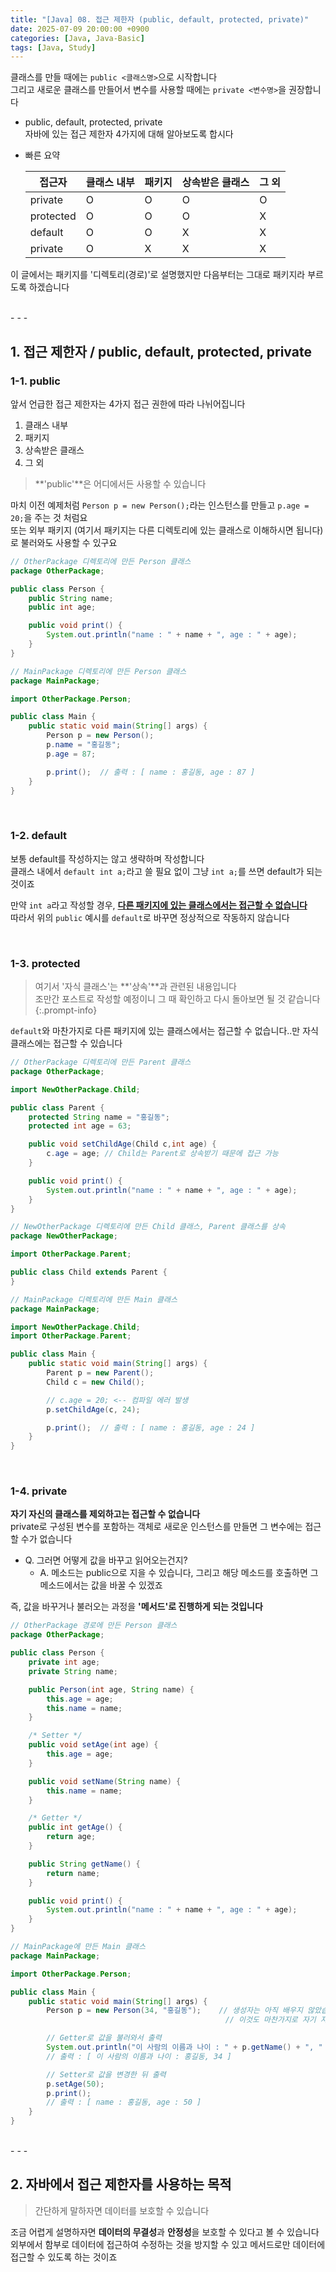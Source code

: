 ```yaml
---
title: "[Java] 08. 접근 제한자 (public, default, protected, private)"
date: 2025-07-09 20:00:00 +0900
categories: [Java, Java-Basic]
tags: [Java, Study]
---
```


클래스를 만들 때에는 `public <클래스명>`으로 시작합니다   
그리고 새로운 클래스를 만들어서 변수를 사용할 때에는 `private <변수명>`을 권장합니다   

- public, default, protected, private   
자바에 있는 접근 제한자 4가지에 대해 알아보도록 합시다   
   
- 빠른 요약   
    
    | 접근자    | 클래스 내부 | 패키지 | 상속받은 클래스 | 그 외 |
    | --------- | ----------- | ------ | --------------- | ----- |
    | private   | O           | O      | O               | O     |
    | protected | O           | O      | O               | X     |
    | default   | O           | O      | X               | X     |
    | private   | O           | X      | X               | X     |
   
이 글에서는 패키지를 '디렉토리(경로)'로 설명했지만 다음부터는 그대로 패키지라 부르도록 하겠습니다   
   
<br>
- - -

## 1. 접근 제한자 / public, default, protected, private

### 1-1. public   
앞서 언급한 접근 제한자는 4가지 접근 권한에 따라 나뉘어집니다   
   
1. 클래스 내부   
2. 패키지   
3. 상속받은 클래스   
4. 그 외   

> **'public'**은 어디에서든 사용할 수 있습니다   

마치 이전 예제처럼 `Person p = new Person();`라는 인스턴스를 만들고 `p.age = 20;`을 주는 것 처럼요   
또는 외부 패키지 (여기서 패키지는 다른 디렉토리에 있는 클래스로 이해하시면 됩니다)로 불러와도 사용할 수 있구요   
   
```java
// OtherPackage 디렉토리에 만든 Person 클래스
package OtherPackage;

public class Person {
    public String name;
    public int age;

    public void print() {
        System.out.println("name : " + name + ", age : " + age);
    }
}

// MainPackage 디렉토리에 만든 Person 클래스
package MainPackage;

import OtherPackage.Person;

public class Main {
    public static void main(String[] args) {
        Person p = new Person();
        p.name = "홍길동";
        p.age = 87;

        p.print();  // 출력 : [ name : 홍길동, age : 87 ]
    }
}
```

<br>

### 1-2. default
보통 default를 작성하지는 않고 생략하며 작성합니다   
클래스 내에서 `default int a;`라고 쓸 필요 없이 그냥 `int a;`를 쓰면 default가 되는 것이죠   
   
만약 `int a`라고 작성할 경우, **<u>다른 패키지에 있는 클래스에서는 접근할 수 없습니다</u>**   
따라서 위의 `public` 예시를 `default`로 바꾸면 정상적으로 작동하지 않습니다   

<br>

### 1-3. protected

> 여기서 '자식 클래스'는 **'상속'**과 관련된 내용입니다   
> 조만간 포스트로 작성할 예정이니 그 때 확인하고 다시 돌아보면 될 것 같습니다   
{:.prompt-info}
   
`default`와 마찬가지로 다른 패키지에 있는 클래스에서는 접근할 수 없습니다..만 자식 클래스에는 접근할 수 있습니다   
   
```java
// OtherPackage 디렉토리에 만든 Parent 클래스
package OtherPackage;

import NewOtherPackage.Child;

public class Parent {
    protected String name = "홍길동";
    protected int age = 63;

    public void setChildAge(Child c,int age) {
        c.age = age; // Child는 Parent로 상속받기 때문에 접근 가능
    }

    public void print() {
        System.out.println("name : " + name + ", age : " + age);
    }
}

// NewOtherPackage 디렉토리에 만든 Child 클래스, Parent 클래스를 상속
package NewOtherPackage;

import OtherPackage.Parent;

public class Child extends Parent {
}

// MainPackage 디렉토리에 만든 Main 클래스
package MainPackage;

import NewOtherPackage.Child;
import OtherPackage.Parent;

public class Main {
    public static void main(String[] args) {
        Parent p = new Parent();
        Child c = new Child();

        // c.age = 20; <-- 컴파일 에러 발생
        p.setChildAge(c, 24);

        p.print();  // 출력 : [ name : 홍길동, age : 24 ]
    }
}
```

<br>

### 1-4. private

**자기 자신의 클래스를 제외하고는 접근할 수 없습니다**   
private로 구성된 변수를 포함하는 객체로 새로운 인스턴스를 만들면 그 변수에는 접근할 수가 없습니다   
   
- Q. 그러면 어떻게 값을 바꾸고 읽어오는건지?   
    - A. 메소드는 public으로 지을 수 있습니다, 그리고 해당 메소드를 호출하면 그 메소드에서는 값을 바꿀 수 있겠죠   
   
즉, 값을 바꾸거나 불러오는 과정을 **'메서드'로 진행하게 되는 것입니다**
   
```java
// OtherPackage 경로에 만든 Person 클래스
package OtherPackage;

public class Person {
    private int age;
    private String name;

    public Person(int age, String name) {
        this.age = age;
        this.name = name;
    }

    /* Setter */
    public void setAge(int age) {
        this.age = age;
    }

    public void setName(String name) {
        this.name = name;
    }

    /* Getter */
    public int getAge() {
        return age;
    }

    public String getName() {
        return name;
    }

    public void print() {
        System.out.println("name : " + name + ", age : " + age);
    }
}

// MainPackage에 만든 Main 클래스
package MainPackage;

import OtherPackage.Person;

public class Main {
    public static void main(String[] args) {
        Person p = new Person(34, "홍길동");    // 생성자는 아직 배우지 않았습니다
                                                // 이것도 마찬가지로 자기 자신의 메소드를 불러와 값을 지정해줍니다

        // Getter로 값을 불러와서 출력
        System.out.println("이 사람의 이름과 나이 : " + p.getName() + ", " + p.getAge());
        // 출력 : [ 이 사람의 이름과 나이 : 홍길동, 34 ]

        // Setter로 값을 변경한 뒤 출력
        p.setAge(50);
        p.print();
        // 출력 : [ name : 홍길동, age : 50 ]
    }
}
```

<br>
- - -

## 2. 자바에서 접근 제한자를 사용하는 목적   

> 간단하게 말하자면 데이터를 보호할 수 있습니다   

조금 어렵게 설명하자면 **데이터의 무결성**과 **안정성**을 보호할 수 있다고 볼 수 있습니다   
외부에서 함부로 데이터에 접근하여 수정하는 것을 방지할 수 있고 메서드로만 데이터에 접근할 수 있도록 하는 것이죠   
   
